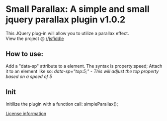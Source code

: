 Small Parallax: A simple and small jquery parallax plugin v1.0.2
====

This JQuery plug-in will allow you to utilize a parallax effect.<br />
View the project @ <a target="_blank" title="View project" href="http://jsfiddle.net/ilovetoast/ARcgb/show/">//jsfiddle</a>

<h2>How to use:</h2>
<p>Add a "data-sp" attribute to a element. The syntax is property:speed; Attach it to an element like so: <em>data-sp="top:5;" - This will adjust the top property based on a speed of 5</em></p>

<h2>Init</h2>
<p>Initilize the plugin with a function call: simpleParallax();</p>


<a target="_blank" href="http://steeleimage.com/1icense/" >License information</a>

